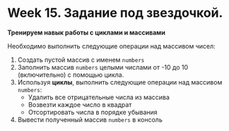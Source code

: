 # Week 15. Задание под звездочкой.

**Тренируем навык работы с циклами и массивами**

Необходимо выполнить следующие операции над массивом чисел:

1. Создать пустой массив с именем `numbers`
2. Заполнить массив `numbers` целыми числами от -10 до 10 (включительно) с помощью цикла.
3. Используя **циклы**, выполнить следующие операции над массивом `numbers`:
   - Удалить все отрицательные числа из массива
   - Возвезти каждое число в квадрат
   - Отсортировать числа в порядке убывания
4. Вывести полученный массив `numbers` в консоль
